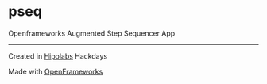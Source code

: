 pseq
===

Openframeworks Augmented Step Sequencer App
___

Created in [Hipolabs](http://hipolabs.com) Hackdays

Made with [OpenFrameworks](http://openframeworks.cc)
